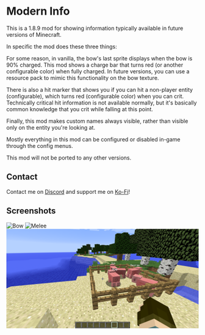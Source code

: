 # Modern Info

This is a 1.8.9 mod for showing information typically available in future versions of Minecraft.

In specific the mod does these three things:

For some reason, in vanilla, the bow's last sprite displays when the bow is 90% charged. This mod shows a charge bar that turns red (or another configurable color) when fully charged. In future versions, you can use a resource pack to mimic this functionality on the bow texture.

There is also a hit marker that shows you if you can hit a non-player entity (configurable), which turns red (configurable color) when you can crit. Technically critical hit information is not available normally, but it's basically common knowledge that you crit while falling at this point.

Finally, this mod makes custom names always visible, rather than visible only on the entity you're looking at.

Mostly everything in this mod can be configured or disabled in-game through the config menus.

This mod will not be ported to any other versions.

## Contact

Contact me on [Discord](https://discord.gg/pBFqEcXvW5) and support me on [Ko-Fi](https://ko-fi.com/mathgeniuszach)!

## Screenshots

![Bow](screenshots/Bow.gif)
![Melee](screenshots/Melee.gif)
![Names](screenshots/Names.png)
